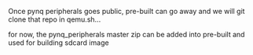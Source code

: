 Once pynq peripherals goes public, pre-built can go away and we will git clone that repo in qemu.sh...

for now, the pynq_peripherals master zip can be added into pre-built and used for building sdcard image